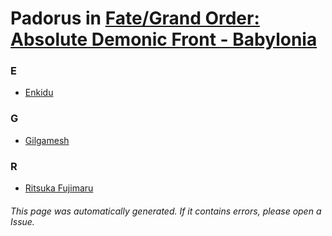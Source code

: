 # Padorus in [Fate/Grand Order: Absolute Demonic Front - Babylonia](https://myanimelist.net/anime/38084/Fate_Grand_Order__Zettai_Majuu_Sensen_Babylonia)

### E
* [Enkidu](https://github.com/shadow578/Project-Padoru/blob/master/table-of-contents/characters/Enkidu.md)

### G
* [Gilgamesh](https://github.com/shadow578/Project-Padoru/blob/master/table-of-contents/characters/Gilgamesh.md)

### R
* [Ritsuka Fujimaru](https://github.com/shadow578/Project-Padoru/blob/master/table-of-contents/characters/RitsukaFujimaru.md)

###### This page was automatically generated. If it contains errors, please open a Issue.
